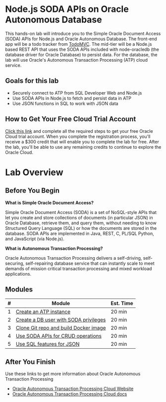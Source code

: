 # Node.js SODA APIs on Oracle Autonomous Database

This hands-on lab will introduce you to the Simple Oracle Document Access (SODA) APIs for Node.js and Oracle Autonomous Database. The front-end app will be a todo tracker from [TodoMVC](http://todomvc.com/). The mid-tier will be a Node.js based REST API that uses the SODA APIs included with node-oracledb (the database driver for Oracle Database) to persist data. For the database, the lab will use Oracle's Autonomous Transaction Processing (ATP) cloud service.

## Goals for this lab

- Securely connect to ATP from SQL Developer Web and Node.js
- Use SODA APIs in Node.js to fetch and persist data in ATP
- Use JSON functions in SQL to work with JSON data

## How to Get Your Free Cloud Trial Account
[Click this link](https://myservices.us.oraclecloud.com/mycloud/signup?language=en&sourceType=:ex:tb:::RC_NAMK181011P00041:ATPHOL&SC=:ex:tb:::RC_NAMK181011P00041:ATPHOL&pcode=NAMK181011P00041) and complete all the required steps to get your free Oracle Cloud trial account. When you complete the registration process, you'll receive a $300 credit that will enable you to complete the lab for free. After the lab, you'll be able to use any remaining credits to continue to explore the Oracle Cloud.

# Lab Overview

## Before You Begin

**What is Simple Oracle Document Access?**

Simple Oracle Document Access (SODA) is a set of NoSQL-style APIs that let you create and store collections of documents (in particular JSON) in Oracle Database, retrieve them, and query them, without needing to know Structured Query Language (SQL) or how the documents are stored in the database. SODA APIs are implemented in Java, REST, C, PL/SQL Python, and JavaScript (via Node.js).

**What is Autonomous Transaction Processing?**

Oracle Autonomous Transaction Processing delivers a self-driving, self-securing, self-repairing database service that can instantly scale to meet demands of mission critical transaction processing and mixed workload applications. 

## Modules

| # | Module | Est. Time |
| - | -      | -         |
| 1 | [Create an ATP instance](1-create-an-atp-database/index.md) | 20 min |
| 2 | [Create a DB user with SODA privileges](2-create-db-user-with-soda-privs/index.md) | 20 min |
| 3 | [Clone Git repo and build Docker image](3-clone-git-repo-and-build-docker-image/index.md) | 20 min |
| 4 | [Use SODA APIs for CRUD operations](4-use-soda-apis-for-crud-operations/index.md) | 20 min |
| 5 | [Use SQL features for JSON](5-use-sql-features-for-json/index.md) | 20 min |

## After You Finish

Use these links to get more information about Oracle Autonomous Transaction Processing

- [Oracle Autonomous Transaction Processing Cloud Website](https://www.oracle.com/database/autonomous-transaction-processing.html)
- [Oracle Autonomous Transaction Processing Cloud docs](https://docs.oracle.com/en/cloud/paas/atp-cloud/index.html)